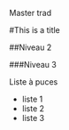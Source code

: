 Master trad

#This is a title

##Niveau 2

###Niveau 3

Liste à puces
- liste 1
- liste 2
- liste 3
